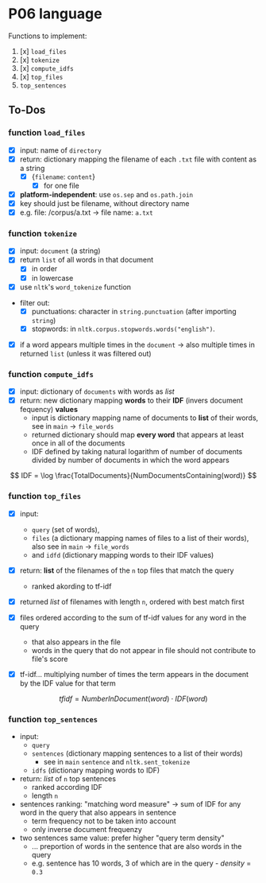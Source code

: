 # P06 language #

Functions to implement:

1. [x] ```load_files```
2. [x] ```tokenize```
3. [x] ```compute_idfs```
4. [x] ```top_files```
5. ```top_sentences```

## To-Dos ##

### function ```load_files``` ###

+ [x] input: name of ```directory```
+ [x] return: dictionary mapping the filename of each ```.txt``` file with content as a string
  + [x] {```filename```: ```content```}
    + [x] for one file

+ [x] **platform-independent**: use ```os.sep``` and ```os.path.join```
+ [x] key should just be filename, without directory name
+ [x] e.g. file: /corpus/a.txt -> file name: ```a.txt```

### function ```tokenize``` ###

+ [x] input: ```document``` (a string)
+ [x] return ```list``` of all words in that document
  + [x] in order
  + [x] in lowercase
+ [x] use ```nltk```'s ```word_tokenize``` function
+ filter out:
  + [x] punctuations: character in ```string.punctuation``` (after importing ```string```)
  + [x] stopwords: in ```nltk.corpus.stopwords.words("english")```.
+ [x] if a word appears multiple times in the ```document``` &rarr; also multiple times in returned ```list``` (unless it was filtered out)

### function ```compute_idfs``` ###

+ [x] input: dictionary of ```documents``` with words as *list*
+ [x] return: new dictionary mapping **words** to their **IDF** (invers document fequency) **values**
  + input is dictionary mapping name of documents to **list** of their words, see in ```main``` &rarr; ```file_words```
  + returned dictionary should map **every word** that appears at least once in all of the documents
  + IDF defined by taking natural logarithm of number of documents divided by number of documents in which the word appears

$$
IDF = \log \frac{TotalDocuments}{NumDocumentsContaining(word)}
$$

### function ```top_files``` ###

+ [x] input:
  + ```query``` (set of words),
  + ```files```  (a dictionary mapping names of files to a list of their words), also see in ```main``` &rarr; ```file_words```
  + and ```idfd``` (dictionary mapping words to their IDF values)
  
+ [x] return: **list** of the filenames of the ```n``` top files that match the query
  + ranked akording to tf-idf

+ [x] returned *list* of filenames with length ```n```, ordered with best match first

+ [x] files ordered according to the sum of tf-idf values for any word in the query
  + that also appears in the file
  + words in the query that do not appear in file should not contribute to file's score
+ [x] tf-idf... multiplying number of times the term appears in the document by the IDF value for that term

$$
tfidf = NumberInDocument(word) \cdot IDF(word)
$$

### function ```top_sentences``` ###

+ input:
  + ```query```
  + ```sentences``` (dictionary mapping sentences to a list of their words)
    + see in ```main``` ```sentence``` and ```nltk.sent_tokenize```
  + ```idfs``` (dictionary mapping words to IDF)
+ return: *list* of ```n``` top sentences
  + ranked according IDF
  + length ```n```
+ sentences ranking: "matching word measure" -> sum of IDF for any word in the query that also appears in sentence
  + term frequency not to be taken into account
  + only inverse document frequenzy
+ two sentences same value: prefer higher "query term density"
  + ... preportion of words in the sentence that are also words in the query
  + e.g. sentence has 10 words, 3 of which are in the query - *density* = ```0.3```
